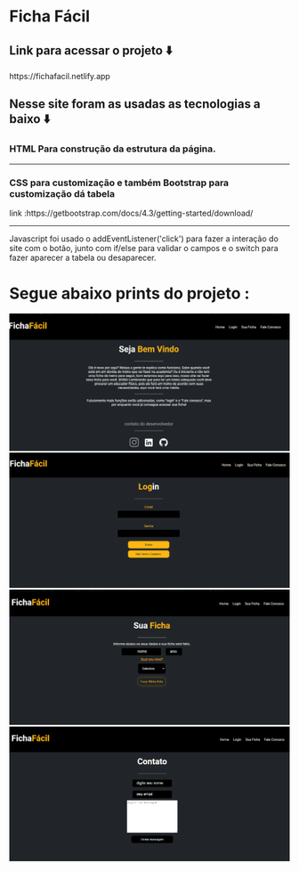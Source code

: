 # Ficha Fácil
<div>
<h2>Link para acessar o projeto ⬇️</h2>
  https://fichafacil.netlify.app
</div>
<h2>Nesse site foram as usadas as tecnologias a baixo ⬇️</h2>
<div>
<h3>HTML Para construção da estrutura da página.</h3>
  <hr>
</div>
<div>
<h3>CSS para customização e também Bootstrap para customização dá tabela</h3>
 link :https://getbootstrap.com/docs/4.3/getting-started/download/
  <hr>
</div>
<div>Javascript foi usado o addEventListener('click') para fazer a interação do site com o botão, junto com if/else para validar o campos e o switch para fazer aparecer a tabela ou desaparecer.</div>

# Segue abaixo prints do projeto :

<div><img src="/img/Captura de Tela (30).png" alt=""></div>

<div><img src="/img/Captura de Tela (32).png" alt=""></div>
<div><img src="/img/Captura de Tela (33).png" alt=""></div>
<div><img src="/img/Captura de Tela (34).png" alt=""></div>




